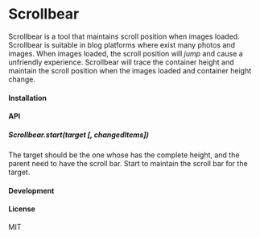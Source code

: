 # Scrollbear
Scrollbear is a tool that maintains scroll position when images loaded. Scrollbear is suitable in blog platforms where exist many photos and images. When images loaded, the scroll position will *jump* and cause a unfriendly experience. Scrollbear will trace the container height and maintain the scroll position when the images loaded and container height change.

#### Installation

#### API

##### Scrollbear.start(target [, changedItems])

The target should be the one whose has the complete height, and the parent need to have the scroll bar.
Start to maintain the scroll bar for the target.

#### Development

#### License
MIT
